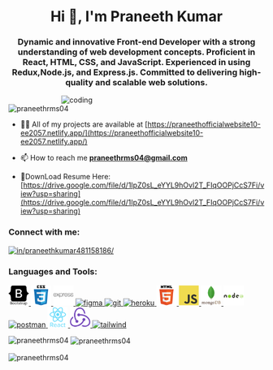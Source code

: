 <h1 align="center" color="black">Hi 👋, I'm Praneeth Kumar</h1>
<h3 align="center">Dynamic and innovative Front-end Developer with a strong understanding of web development concepts. Proficient in React, HTML, CSS, and JavaScript. Experienced in using Redux,Node.js, and Express.js. Committed to delivering high-quality and scalable web solutions.</h3>
<img align="right" alt="coding" width="400" src="https://ouch-cdn2.icons8.com/OnWAupLOraG6PgdLe0SvlVUHfFT1_idejDehY3YiAFw/rs:fit:256:256/czM6Ly9pY29uczgu/b3VjaC1wcm9kLmFz/c2V0cy9zdmcvMTUx/L2FkYTdkOWE2LWEz/OTAtNDkyYi04ZmVl/LTUwMzVmZDJkY2Fm/ZS5zdmc.png" > 

<p align="left"> <img src="https://komarev.com/ghpvc/?username=praneethrms04&label=Profile%20views&color=0e75b6&style=flat" alt="praneethrms04" /> </p>

- 👨‍💻 All of my projects are available at [https://praneethofficialwebsite10-ee2057.netlify.app/](https://praneethofficialwebsite10-ee2057.netlify.app/)

- 📫 How to reach me **praneethrms04@gmail.com**

- 📄DownLoad Resume Here: [https://drive.google.com/file/d/1IpZ0sL_eYYL9hOvl2T_FIqOOPjCcS7Fi/view?usp=sharing](https://drive.google.com/file/d/1IpZ0sL_eYYL9hOvl2T_FIqOOPjCcS7Fi/view?usp=sharing)

<h3 align="left">Connect with me:</h3>
<p align="left">
<a href="https://linkedin.com/in/in/praneethkumar481158186/" target="blank"><img align="center" src="https://raw.githubusercontent.com/rahuldkjain/github-profile-readme-generator/master/src/images/icons/Social/linked-in-alt.svg" alt="in/praneethkumar481158186/" height="30" width="40" /></a>
</p>

<h3 align="left">Languages and Tools:</h3>
<p align="left"> <a href="https://getbootstrap.com" target="_blank" rel="noreferrer"> <img src="https://raw.githubusercontent.com/devicons/devicon/master/icons/bootstrap/bootstrap-plain-wordmark.svg" alt="bootstrap" width="40" height="40"/> </a> <a href="https://www.w3schools.com/css/" target="_blank" rel="noreferrer"> <img src="https://raw.githubusercontent.com/devicons/devicon/master/icons/css3/css3-original-wordmark.svg" alt="css3" width="40" height="40"/> </a> <a href="https://expressjs.com" target="_blank" rel="noreferrer"> <img src="https://raw.githubusercontent.com/devicons/devicon/master/icons/express/express-original-wordmark.svg" alt="express" width="40" height="40"/> </a> <a href="https://www.figma.com/" target="_blank" rel="noreferrer"> <img src="https://www.vectorlogo.zone/logos/figma/figma-icon.svg" alt="figma" width="40" height="40"/> </a> <a href="https://git-scm.com/" target="_blank" rel="noreferrer"> <img src="https://www.vectorlogo.zone/logos/git-scm/git-scm-icon.svg" alt="git" width="40" height="40"/> </a> <a href="https://heroku.com" target="_blank" rel="noreferrer"> <img src="https://www.vectorlogo.zone/logos/heroku/heroku-icon.svg" alt="heroku" width="40" height="40"/> </a> <a href="https://www.w3.org/html/" target="_blank" rel="noreferrer"> <img src="https://raw.githubusercontent.com/devicons/devicon/master/icons/html5/html5-original-wordmark.svg" alt="html5" width="40" height="40"/> </a> <a href="https://developer.mozilla.org/en-US/docs/Web/JavaScript" target="_blank" rel="noreferrer"> <img src="https://raw.githubusercontent.com/devicons/devicon/master/icons/javascript/javascript-original.svg" alt="javascript" width="40" height="40"/> </a> <a href="https://www.mongodb.com/" target="_blank" rel="noreferrer"> <img src="https://raw.githubusercontent.com/devicons/devicon/master/icons/mongodb/mongodb-original-wordmark.svg" alt="mongodb" width="40" height="40"/> </a> <a href="https://nodejs.org" target="_blank" rel="noreferrer"> <img src="https://raw.githubusercontent.com/devicons/devicon/master/icons/nodejs/nodejs-original-wordmark.svg" alt="nodejs" width="40" height="40"/> </a> <a href="https://postman.com" target="_blank" rel="noreferrer"> <img src="https://www.vectorlogo.zone/logos/getpostman/getpostman-icon.svg" alt="postman" width="40" height="40"/> </a> <a href="https://reactjs.org/" target="_blank" rel="noreferrer"> <img src="https://raw.githubusercontent.com/devicons/devicon/master/icons/react/react-original-wordmark.svg" alt="react" width="40" height="40"/> </a> <a href="https://redux.js.org" target="_blank" rel="noreferrer"> <img src="https://raw.githubusercontent.com/devicons/devicon/master/icons/redux/redux-original.svg" alt="redux" width="40" height="40"/> </a> <a href="https://tailwindcss.com/" target="_blank" rel="noreferrer"> <img src="https://www.vectorlogo.zone/logos/tailwindcss/tailwindcss-icon.svg" alt="tailwind" width="40" height="40"/> </a> </p>

<p><img align="left" src="https://github-readme-stats.vercel.app/api/top-langs?username=praneethrms04&show_icons=true&locale=en&layout=compact" alt="praneethrms04" /></p>

<p>&nbsp;<img align="center" src="https://github-readme-stats.vercel.app/api?username=praneethrms04&show_icons=true&locale=en" alt="praneethrms04" /></p>

<p><img align="center" src="https://github-readme-streak-stats.herokuapp.com/?user=praneethrms04&" alt="praneethrms04" /></p>
